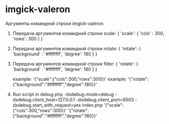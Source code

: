 # imgick-valeron

Аргументы командной строки imgick-valeron
1. Передача аргументов командной строки scale:
    {
        'scale': {
            'cols' : 300,
            'rows': 300
        }
    }

2. Передача аргументов командной строки rotate:
   {
     'rotate': {
         'background' : '#ffffffff',
         'degree': 180
     }
   }
3. Передача аргументов командной строки filter:
   {
     'rotate': {
     'background' : '#ffffffff',
     'degree': 180
     }
   }

    example: '{"scale":{"cols":300,"rows":300}}' 
    example: '{"rotate":{"background":"#ffffffff","degree":180}}'

4. Run script in debug
   php -dxdebug.mode=debug -dxdebug.client_host=127.0.0.1 -dxdebug.client_port=9003
   -dxdebug.start_with_request=yes index.php '{"scale":{"cols":300,"rows":300}}' '{"rotate":{"background":"#ffffffff","degree":180}}'

